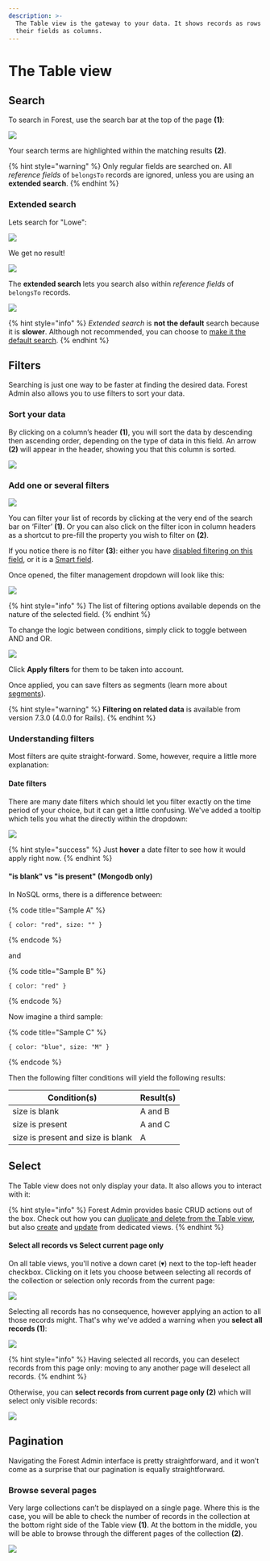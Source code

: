 ```yaml
---
description: >-
  The Table view is the gateway to your data. It shows records as rows and
  their fields as columns.
---
```


# The Table view

## Search

To search in Forest, use the search bar at the top of the page **(1)**:

![](<../../.gitbook/assets/2022-01-26_17.35.18.png>)

Your search terms are highlighted within the matching results **(2)**.

{% hint style="warning" %}
Only regular fields are searched on. All _reference fields_ of `belongsTo` records are ignored, unless you are using an **extended search**.
{% endhint %}

### Extended search

Lets search for "Lowe":

![](<../../.gitbook/assets/2020-01-17_16.27.33.png>)

We get no result!&#x20;

![](<../../.gitbook/assets/2020-01-17_16.28.26.png>)

The **extended search** lets you search also within _reference fields_ of `belongsTo` records.

![](<../../.gitbook/assets/image (331).png>)

{% hint style="info" %}
_Extended search_ is **not the default** search because it is **slower**. Although not recommended, you can choose to [make it the default search](broken-reference).
{% endhint %}

## Filters

Searching is just one way to be faster at finding the desired data. Forest Admin also allows you to use filters to sort your data.

### Sort your data

By clicking on a column’s header **(1)**, you will sort the data by descending then ascending order, depending on the type of data in this field. An arrow **(2)** will appear in the header, showing you that this column is sorted.

![](<../../.gitbook/assets/2019-06-28_16.06.09.png>)

### Add one or several filters

![](<../../.gitbook/assets/2019-08-12_18.16.32.png>)

You can filter your list of records by clicking at the very end of the search bar on ‘Filter’ **(1)**. Or you can also  click on the filter icon in column headers as a shortcut to pre-fill the property you wish to filter on **(2)**.&#x20;

If you notice there is no filter **(3)**: either you have [disabled filtering on this field](../../collections/customize-your-fields/#basic-settings), or it is a [Smart field](broken-reference).

Once opened, the filter management dropdown will look like this:

![](<../../.gitbook/assets/image (388).png>)

{% hint style="info" %}
The list of filtering options available depends on the nature of the selected field.
{% endhint %}

To change the logic between conditions, simply click to toggle between AND and OR.

![](<../../.gitbook/assets/2019-08-12_18.32.27.png>)

Click **Apply filters** for them to be taken into account.

Once applied, you can save filters as segments (learn more about [segments](../../collections/segments.md#what-is-a-segment)).

{% hint style="warning" %}
**Filtering on related data** is available from version 7.3.0 (4.0.0 for Rails).
{% endhint %}

### Understanding filters

Most filters are quite straight-forward. Some, however, require a little more explanation:

#### Date filters

There are many date filters which should let you filter exactly on the time period of your choice, but it can get a little confusing. We've added a tooltip which tells you what the directly within the dropdown:

![](../../.gitbook/assets/docforest.png)

{% hint style="success" %}
Just **hover** a date filter to see how it would apply right now.
{% endhint %}

#### "is blank" vs "is present" (Mongodb only)

In NoSQL orms, there is a difference between:

{% code title="Sample A" %}
```
{ color: "red", size: "" }
```
{% endcode %}

and

{% code title="Sample B" %}
```
{ color: "red" }
```
{% endcode %}

Now imagine a third sample:

{% code title="Sample C" %}
```
{ color: "blue", size: "M" }
```
{% endcode %}

Then the following filter conditions will yield the following results:

| Condition(s)                      | Result(s) |
| --------------------------------- | --------- |
| size is blank                     | A and B   |
| size is present                   | A and C   |
| size is present and size is blank | A         |

## Select

The Table view does not only display your data. It also allows you to interact with it:

{% hint style="info" %}
Forest Admin provides basic CRUD actions out of the box. Check out how you can [duplicate and delete from the Table view](../../collections/actions/#native-actions), but also [create](../../collections/actions/create-a-record.md) and [update](../../collections/actions/edit-a-record.md) from dedicated views.
{% endhint %}

#### Select all records vs Select current page only

On all table views, you'll notive a down caret (▾) next to the top-left header checkbox. Clicking on it lets you choose between selecting all records of the collection or selection only records from the current page:

![](<../../.gitbook/assets/2020-03-05_17.47.07 copie.png>)

Selecting all records has no consequence, however applying an action to all those records might. That's why we've added a warning when you **select all records (1)**:

![](<../../.gitbook/assets/2020-03-05_17.47.19 copie.png>)

{% hint style="info" %}
Having selected all records, you can deselect records from this page only: moving to any another page will deselect all records.
{% endhint %}

Otherwise, you can **select records from current page only (2)** which will select only visible records:

![](<../../.gitbook/assets/2020-03-05_17.47.40 copie.png>)

## Pagination

Navigating the Forest Admin interface is pretty straightforward, and it won’t come as a surprise that our pagination is equally straightforward.

### Browse several pages

Very large collections can’t be displayed on a single page. Where this is the case, you will be able to check the number of records in the collection at the bottom right side of the Table view **(1)**. At the bottom in the middle, you will be able to browse through the different pages of the collection **(2)**.

![](<../../.gitbook/assets/2019-06-28_15.53.01.png>)
